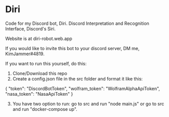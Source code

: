 # Diri
Code for my Discord bot, Diri. Discord Interpretation and Recognition Interface, Discord's Siri.

Website is at diri-robot.web.app


If you would like to invite this bot to your discord server, DM me, KimJammer#4819.


If you want to run this yourself, do this:
1. Clone/Download this repo
2. Create a config.json file in the src folder and format it like this:

{
  "token": "DiscordBotToken",
  "wolfram_token": "WolframAlphaApiToken",
  "nasa_token": "NasaApiToken"
}

3. You have two option to run: go to src and run "node main.js" or go to src and run "docker-compose up".